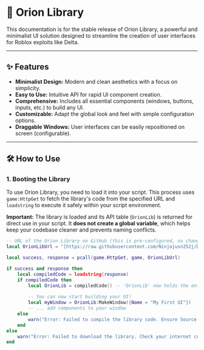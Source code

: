 # 🚀 Orion Library

This documentation is for the stable release of Orion Library, a powerful and minimalist UI solution designed to streamline the creation of user interfaces for Roblox exploits like Delta.

---

## ✨ Features

* **Minimalist Design:** Modern and clean aesthetics with a focus on simplicity.
* **Easy to Use:** Intuitive API for rapid UI component creation.
* **Comprehensive:** Includes all essential components (windows, buttons, inputs, etc.) to build any UI.
* **Customizable:** Adapt the global look and feel with simple configuration options.
* **Draggable Windows:** User interfaces can be easily repositioned on screen (configurable).

---

## 🛠️ How to Use

### 1. Booting the Library

To use Orion Library, you need to load it into your script. This process uses `game:HttpGet` to fetch the library's code from the specified URL and `loadstring` to execute it safely within your script environment.

**Important:** The library is loaded and its API table (`OrionLib`) is returned for direct use in your script. It **does not create a global variable**, which helps keep your codebase cleaner and prevents naming conflicts.

```lua
-- URL of the Orion Library on GitHub (this is pre-configured, no changes needed!)
local OrionLibUrl = "[https://raw.githubusercontent.com/Ninjajusn252j/DarkEclipse-Library/refs/heads/main/Source.lua](https://raw.githubusercontent.com/Ninjajusn252j/DarkEclipse-Library/refs/heads/main/Source.lua)" 

local success, response = pcall(game.HttpGet, game, OrionLibUrl)

if success and response then
    local compiledCode = loadstring(response)
    if compiledCode then
        local OrionLib = compiledCode() -- 'OrionLib' now holds the entire library API!
        
        -- You can now start building your UI!
        local myWindow = OrionLib:MakeWindow({Name = "My First UI"})
        -- ... add components to your window
    else
        warn("Error: Failed to compile the library code. Ensure Source.lua does not have syntax errors.")
    end
else
    warn("Error: Failed to download the library. Check your internet connection or repository availability.")
end

